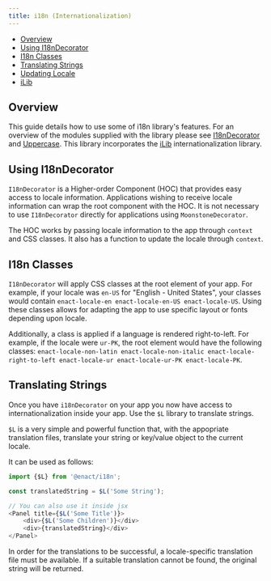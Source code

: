 ```yaml
---
title: i18n (Internationalization)
---
```


* [Overview](#1)
* [Using I18nDecorator](#2)
* [I18n Classes](#3)
* [Translating Strings](#4)
* [Updating Locale](./UpdateLocale.md)
* [iLib](./ilib.md)

<a name="1"></a>
## Overview

This guide details how to use some of i18n library's features. For an overview of the modules supplied with the library please see [I18nDecorator](../../modules/i18n/I18nDecorator/) and [Uppercase](../../modules/i18n/Uppercase/). This library incorporates the [iLib](https://github.com/iLib-js/iLib) internationalization library.

<a name="2"></a>
## Using I18nDecorator

`I18nDecorator` is a Higher-order Component (HOC) that provides easy access to locale information. Applications wishing to receive locale information can wrap the root component with the HOC. It is not necessary to use `I18nDecorator` directly for applications using `MoonstoneDecorator`.

The HOC works by passing locale information to the app through `context` and CSS classes. It also has a function to update the locale through `context`.

<a name="3"></a>
## I18n Classes

`I18nDecorator` will apply CSS classes at the root element of your app. For example, if your locale was `en-US` for "English - United States", your classes would contain `enact-locale-en enact-locale-en-US enact-locale-US`. Using these classes allows for adapting the app to use specific layout or fonts depending upon locale.

Additionally, a class is applied if a language is rendered right-to-left. For example, if the locale were `ur-PK`, the root element would have the following classes: `enact-locale-non-latin enact-locale-non-italic enact-locale-right-to-left enact-locale-ur enact-locale-ur-PK enact-locale-PK`.

<a name="4"></a>
## Translating Strings

Once you have `i18nDecorator` on your app you now have access to internationalization inside your app. Use the `$L` library to translate strings.

`$L` is a very simple and powerful function that, with the appopriate translation files, translate your string or key/value object to the current locale.

It can be used as follows:

```javascript
import {$L} from '@enact/i18n';

const translatedString = $L('Some String');

// You can also use it inside jsx
<Panel title={$L('Some Title')}>
    <div>{$L('Some Children')}</div>
    <div>{translatedString}</div>
</Panel>
```

In order for the translations to be successful, a locale-specific translation file must be available. If a suitable translation cannot be found, the original string will be returned.
